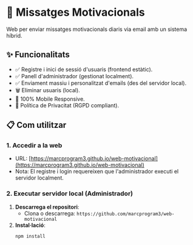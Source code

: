 # 🚀 Missatges Motivacionals

Web per enviar missatges motivacionals diaris via email amb un sistema híbrid.

## ✨ Funcionalitats
- ✅ Registre i inici de sessió d'usuaris (frontend estàtic).
- ✅ Panell d'administrador (gestionat localment).
- ✅ Enviament massiu i personalitzat d'emails (des del servidor local).
- 🗑️ Eliminar usuaris (local).
- 📱 100% Mobile Responsive.
- 📜 Política de Privacitat (RGPD compliant).

## 📋 Com utilitzar

### 1. Accedir a la web
- URL: [https://marcprogram3.github.io/web-motivacional](https://marcprogram3.github.io/web-motivacional)
- Nota: El registre i login requereixen que l'administrador executi el servidor localment.

### 2. Executar servidor local (Administrador)
1. **Descarrega el repositori**:
   - Clona o descarrega: `https://github.com/marcprogram3/web-motivacional`
2. **Instal·lació**:
   ```bash
   npm install
